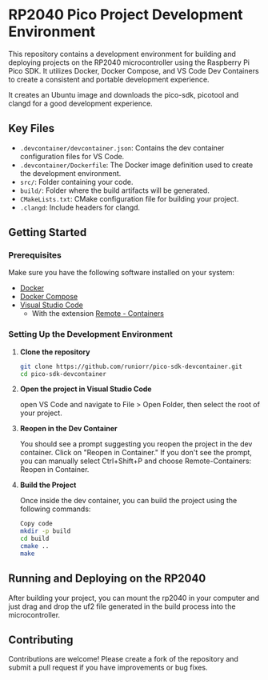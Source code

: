# RP2040 Pico Project Development Environment

This repository contains a development environment for building and deploying projects on the RP2040 microcontroller using the Raspberry Pi Pico SDK. It utilizes Docker, Docker Compose, and VS Code Dev Containers to create a consistent and portable development experience.

It creates an Ubuntu image and downloads the pico-sdk, picotool and clangd for a good development experience.

## Key Files

- `.devcontainer/devcontainer.json`: Contains the dev container configuration files for VS Code.
- `.devcontainer/Dockerfile`: The Docker image definition used to create the development environment.
- `src/`: Folder containing your code.
- `build/`: Folder where the build artifacts will be generated.
- `CMakeLists.txt`: CMake configuration file for building your project.
- `.clangd`: Include headers for clangd.

## Getting Started

### Prerequisites

Make sure you have the following software installed on your system:

- [Docker](https://www.docker.com/)
- [Docker Compose](https://docs.docker.com/compose/)
- [Visual Studio Code](https://code.visualstudio.com/)
  - With the extension [Remote - Containers](https://marketplace.visualstudio.com/items?itemName=ms-vscode-remote.remote-containers)

### Setting Up the Development Environment

1. **Clone the repository**

   ```bash
   git clone https://github.com/runiorr/pico-sdk-devcontainer.git
   cd pico-sdk-devcontainer
   ```

2. **Open the project in Visual Studio Code**

    open VS Code and navigate to File > Open Folder, then select the root of your project.

3. **Reopen in the Dev Container**

    You should see a prompt suggesting you reopen the project in the dev container. Click on "Reopen in Container." If you don't see the prompt, you can manually select Ctrl+Shift+P and choose Remote-Containers: Reopen in Container.

4. **Build the Project**

    Once inside the dev container, you can build the project using the following commands:

    ```bash
    Copy code
    mkdir -p build
    cd build
    cmake ..
    make
    ```

## Running and Deploying on the RP2040

After building your project, you can mount the rp2040 in your computer and just drag and drop the uf2 file generated in the build process into the microcontroller.

## Contributing

Contributions are welcome! Please create a fork of the repository and submit a pull request if you have improvements or bug fixes.
